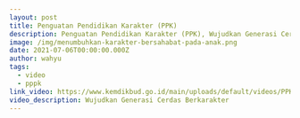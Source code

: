 ```yaml
---
layout: post
title: Penguatan Pendidikan Karakter (PPK)
description: Penguatan Pendidikan Karakter (PPK), Wujudkan Generasi Cerdas Berkarakter
image: /img/menumbuhkan-karakter-bersahabat-pada-anak.png
date: 2021-07-06T00:00:00.000Z
author: wahyu
tags:
  - video
  - pppk
link_video: https://www.kemdikbud.go.id/main/uploads/default/videos/PPK.mp4
video_description: Wujudkan Generasi Cerdas Berkarakter
---
```

